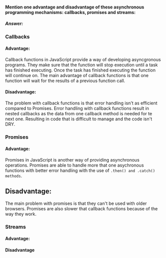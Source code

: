 #### Mention one advantage and disadvantage of these asynchronous programming mechanisms: callbacks, promises and streams:

##### Answer:

### Callbacks
#### Advantage:
Callback functions in JavaScript provide a way of developing asyncgronous programs. They make sure that the function will stop execution until a task has finished executing. Once the task has finished executing the function will continue on. The main advantage of callback functions is that one function will wait for the results of a previous function call.

#### Disadvantage:
The problem with callback functions is that error handling isn't as efficient compared to Promises. Error handling with callback functions result in nested callbacks as the data from one callback method is needed for te next one. Resulting in code that is difficult to manage and the code isn't DRY. 

### Promises
#### Advantage:
Promises in JavaScript is another way of providing asynchronous operations. Promises are able to handle more that one asychronous functions with better error handling with the use of `.then() and .catch() methods`. 

## Disadvantage:
The main problem with promises is that they can't be used with older browsers. Promises are also slower that callback functions because of the way they work.

### Streams
#### Advantage:

#### Disadvantage